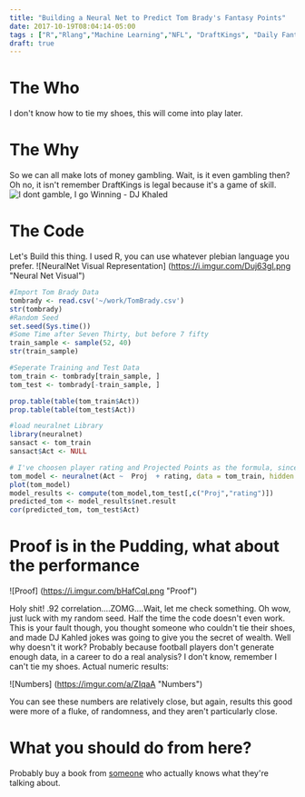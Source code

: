 ```yaml
---
title: "Building a Neural Net to Predict Tom Brady's Fantasy Points"
date: 2017-10-19T08:04:14-05:00
tags : ["R","Rlang","Machine Learning","NFL", "DraftKings", "Daily Fantasy", "Predictive Math"]
draft: true
---
```


# The Who

I don't know how to tie my shoes, this will come into play later. 

# The Why

So we can all make lots of money gambling. Wait, is it even gambling then? Oh no, it isn't remember DraftKings is legal because it's a game of skill. ![I dont gamble, I go Winning - DJ Khaled](https://i.imgur.com/TM36czP.jpg "DJ Khaled")

# The Code 

Let's Build this thing. I used R, you can use whatever plebian language you prefer. ![NeuralNet Visual Representation] (https://i.imgur.com/Duj63gI.png "Neural Net Visual")

``` r
#Import Tom Brady Data
tombrady <- read.csv('~/work/TomBrady.csv')
str(tombrady)
#Random Seed
set.seed(Sys.time())
#Some Time after Seven Thirty, but before 7 fifty
train_sample <- sample(52, 40)
str(train_sample)

#Seperate Training and Test Data
tom_train <- tombrady[train_sample, ]
tom_test <- tombrady[-train_sample, ]

prop.table(table(tom_train$Act))
prop.table(table(tom_test$Act))

#load neuralnet Library
library(neuralnet)
sansact <- tom_train
sansact$Act <- NULL

# I've choosen player rating and Projected Points as the formula, since those will be available before the game
tom_model <- neuralnet(Act ~  Proj  + rating, data = tom_train, hidden = 5)
plot(tom_model)
model_results <- compute(tom_model,tom_test[,c("Proj","rating")])
predicted_tom <- model_results$net.result
cor(predicted_tom, tom_test$Act)
```

# Proof is in the Pudding, what about the performance

![Proof] (https://i.imgur.com/bHafCql.png "Proof")

Holy shit! .92 correlation....ZOMG....Wait, let me check something. Oh wow, just luck with my random seed. Half the time the code doesn't even work. This is your fault though, you thought someone who couldn't tie their shoes, and made DJ Kahled jokes was going to give you the secret of wealth. Well why doesn't it work? Probably because football players don't generate enough data, in a career to do a real analysis? I don't know, remember I can't tie my shoes. Actual numeric results:

![Numbers] (https://imgur.com/a/ZIqaA "Numbers")

You can see these numbers are relatively close, but again, results this good were more of a fluke, of randomness, and they aren't particularly close.

# What you should do from here?

Probably buy a book from [someone](https://www.amazon.com/gp/product/0143125087/ref=as_li_qf_sp_asin_il_tl?ie=UTF8&tag=bsdpblog-20&camp=1789&creative=9325&linkCode=as2&creativeASIN=0143125087&linkId=830177ea55aad172e6957277bb7c6c32) who actually knows what they're talking about.

